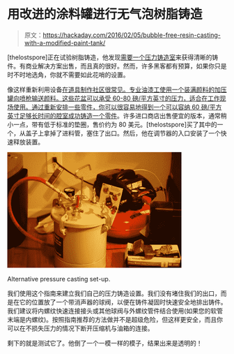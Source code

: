 # 用改进的涂料罐进行无气泡树脂铸造

> 原文：<https://hackaday.com/2016/02/05/bubble-free-resin-casting-with-a-modified-paint-tank/>

[thelostspore]正在试验树脂铸造，他发现[需要一个压力铸造室](http://www.instructables.com/id/Bubble-Free-Resin-Casts-with-Modified-Paint-Tank/?ALLSTEPS)来获得清晰的铸件。有商业解决方案出售，而且真的很好。然而，许多黑客都有预算，如果你只是时不时地选角，你就不需要如此花哨的设置。

像这样重新利用设备[在道具制作社区很常见。专业油漆工使用一个装满颜料的加压罐向喷枪输送颜料。这些花盆可以承受 60-80 磅/平方英寸的压力，适合在工作现场使用。通过重新安排一些零件，你可以很容易地得到一个可以容纳 60 磅/平方英寸足够长时间的腔室](http://hackaday.com/2011/12/23/a-vacuum-chamber-from-a-pressure-cooker/)[成功铸造一个零件](http://lcamtuf.coredump.cx/gcnc/)。许多进口商店出售便宜的版本，通常稍小一点，带有低于标准的垫圈，售价约为 80 美元。[thelostspore]买了其中的一个，从盖子上拿掉了进料管，塞住了出口。然后，他在调节器的入口安装了一个快速释放装置。

![Alternative pressure casting set-up. ](img/2066d4bf2781187faabfeb84484cb7dd.png)

Alternative pressure casting set-up.

我们使用这个指南来建立我们自己的压力铸造设置。我们没有堵住我们的出口，而是在它的位置放了一个带消声器的球阀，以便在铸件凝固时快速安全地排出铸件。我们建议将内螺纹快速连接接头或其他球阀与外螺纹管件结合使用(如果您的软管末端是内螺纹)。按照指南推荐的方法做并不是超级危险，但这样更安全，而且你可以在不损失压力的情况下断开压缩机与油箱的连接。

剩下的就是测试它了。他倒了一个一模一样的模子，结果出来是透明的！